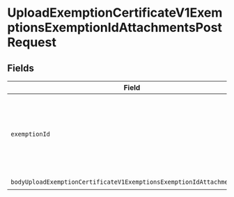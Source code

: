 # UploadExemptionCertificateV1ExemptionsExemptionIdAttachmentsPostRequest


## Fields

| Field                                                                                                                                                                              | Type                                                                                                                                                                               | Required                                                                                                                                                                           | Description                                                                                                                                                                        |
| ---------------------------------------------------------------------------------------------------------------------------------------------------------------------------------- | ---------------------------------------------------------------------------------------------------------------------------------------------------------------------------------- | ---------------------------------------------------------------------------------------------------------------------------------------------------------------------------------- | ---------------------------------------------------------------------------------------------------------------------------------------------------------------------------------- |
| `exemptionId`                                                                                                                                                                      | *string*                                                                                                                                                                           | :heavy_check_mark:                                                                                                                                                                 | The unique identifier for the exemption to which the attachment will be associated.                                                                                                |
| `bodyUploadExemptionCertificateV1ExemptionsExemptionIdAttachmentsPost`                                                                                                             | [Components\BodyUploadExemptionCertificateV1ExemptionsExemptionIdAttachmentsPost](../../Models/Components/BodyUploadExemptionCertificateV1ExemptionsExemptionIdAttachmentsPost.md) | :heavy_check_mark:                                                                                                                                                                 | N/A                                                                                                                                                                                |